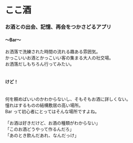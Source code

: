 # ここ酒 

### お酒との出会、記憶、再会をつかさどるアプリ<br />

#### 〜Bar〜<br />
お洒落で洗練された時間の流れる趣ある雰囲気。<br />
かっこいいお酒とかっこいい客の集まる大人の社交場。<br />
お洒落だしもちろん行ってみたい。<br />
<br />

#### けど！
<br />
何を頼めばいいのかわからないし、そもそもお酒に詳しくない。<br />
憧れはするものの結構敷居の高い場所。<br />
Bar って初心者にとってはそんな場所ですよね。<br />
<br />
「お酒は好きだけど、お酒の種類がわからない」
<br />
「このお酒どうやって作るんだろ」
<br />
「あのとき飲んだあれ、なんだっけ」







